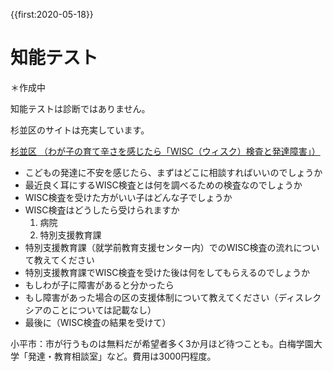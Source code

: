 {{first:2020-05-18}}
# 知能テスト
＊作成中

知能テストは診断ではありません。

杉並区のサイトは充実しています。

[杉並区 （わが子の育て辛さを感じたら「WISC（ウィスク）検査と発達障害」）](https://www.city.suginami.tokyo.jp/kosodate/yakudatsujoho/sugilabo/news/1055217.html)  
- こどもの発達に不安を感じたら、まずはどこに相談すればいいのでしょうか
- 最近良く耳にするWISC検査とは何を調べるための検査なのでしょうか
- WISC検査を受けた方がいい子はどんな子でしょうか
- WISC検査はどうしたら受けられますか
    1. 病院
    1. 特別支援教育課
- 特別支援教育課（就学前教育支援センター内）でのWISC検査の流れについて教えてください
- 特別支援教育課でWISC検査を受けた後は何をしてもらえるのでしょうか
- もしわが子に障害があると分かったら
- もし障害があった場合の区の支援体制について教えてください（ディスレクシアのことについては記載なし）
- 最後に（WISC検査の結果を受けて）


小平市：市が行うものは無料だが希望者多く3か月ほど待つことも。白梅学園大学「発達・教育相談室」など。費用は3000円程度。